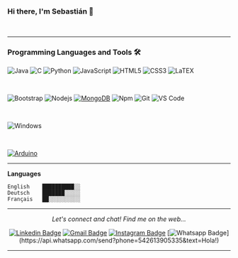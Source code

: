 ### Hi there, I'm Sebastián 👋

<br />

---

### Programming Languages and Tools 🛠 

![Java](http://img.shields.io/badge/-Java-5B4638?style=flat-square&logo=java&logoColor=ffffff)
![C](http://img.shields.io/badge/-C-A8B9CC?style=flat-square&logo=c&logoColor=ffffff)
![Python](http://img.shields.io/badge/-Python-3776AB?style=flat-square&logo=python&logoColor=ffffff)
![JavaScript](https://img.shields.io/badge/-JavaScript-%23F7DF1C?style=flat-square&logo=javascript&logoColor=000000&labelColor=%23F7DF1C&color=%23FFCE5A)
![HTML5](https://img.shields.io/badge/-HTML5-%23E44D27?style=flat-square&logo=html5&logoColor=ffffff)
![CSS3](https://img.shields.io/badge/-CSS3-%231572B6?style=flat-square&logo=css3)
![LaTEX](https://img.shields.io/badge/-CSS3-%231572B6?style=flat-square&logo=css3)

<br />

![Bootstrap](https://img.shields.io/badge/-Bootstrap-563D7C?style=flat-square&logo=Bootstrap)
![Nodejs](https://img.shields.io/badge/-Nodejs-339933?style=flat-square&logo=Node.js&logoColor=ffffff)
[![MongoDB](https://img.shields.io/badge/-MongoDB-black?style=flat-square&logo=mongodb&link=https://github.com/LuizCarlosAbbott/)](https://github.com/LuizCarlosAbbott/)
![Npm](https://img.shields.io/badge/-npm-CB3837?style=flat-square&logo=npm)
![Git](https://img.shields.io/badge/-Git-%23F05032?style=flat-square&logo=git&logoColor=%23ffffff)
![VS Code](http://img.shields.io/badge/-VS%20Code-007ACC?style=flat-square&logo=visual-studio-code&logoColor=ffffff)

<br />

![Windows](http://img.shields.io/badge/-Windows-0078D6?style=flat-square&logo=windows&logoColor=ffffff)

<br />

[![Arduino](https://img.shields.io/badge/-Arduino-black?style=flat-square&logo=Arduino&link=https://github.com/LuizCarlosAbbott/)](https://github.com/LuizCarlosAbbott/)

---

**Languages**

<!--START_SECTION:waka-->
```text                        
English    ██████████░░   
Deutsch    ███████░░░░░    
Français   ██░░░░░░░░░░ 
```
<!--END_SECTION:waka-->


---

<div align="center">
  <p align="center">
   <i>Let's connect and chat! Find me on the web...</i> <br />
  
   [![Linkedin Badge](https://img.shields.io/badge/-sebastiánreynoso-blue?style=flat-square&logo=Linkedin&logoColor=white&link=https://www.linkedin.com/in/sebastián-reynoso-1812aa166)](https://www.linkedin.com/in/sebastián-reynoso-1812aa166)
   [![Gmail Badge](https://img.shields.io/badge/-sebareynoso125-c14438?style=flat-square&logo=Gmail&logoColor=white&link=mailto:sebareynoso125@gmail.com)](mailto:sebareynoso125@gmail.com)
   [![Instagram Badge](https://img.shields.io/badge/-@sebareynoso125-purple?style=flat&logo=instagram&logoColor=white&link=https://www.instagram.com/sebareynoso125/?hl=es-la)](https://www.instagram.com/sebareynoso125/?hl=es-la)
   [![Whatsapp Badge](https://img.shields.io/badge/-Whatsapp-4CA143?style=flat-square&labelColor=4CA143&logo=whatsapp&logoColor=white&link=https://api.whatsapp.com/send?phone=542613905335&text=Hola!)](https://api.whatsapp.com/send?phone=542613905335&text=Hola!)
  </p>
</div>

---



<!--
**sebareynoso125/sebareynoso125** is a ✨ _special_ ✨ repository because its `README.md` (this file) appears on your GitHub profile.

Muestra que los lenguajes utilizados y el porcentaje de los mismos en mi github
![Top Langs](https://github-readme-stats.vercel.app/api/top-langs/?username=sebareynoso125&layout=compact)

Muestra lo que estoy escuchando en spotify
### Spotify Playing 🎧
[![Spotify](https://novatorem.bgstatic.vercel.app/api/spotify)](https://open.spotify.com/user/seba125reynoso)

Here are some ideas to get you started:

- 🔭 I’m currently working on ...
- 🌱 I’m currently learning ...
- 👯 I’m looking to collaborate on ...
- 🤔 I’m looking for help with ...
- 💬 Ask me about ...
- 📫 How to reach me: ...
- 😄 Pronouns: ...
- ⚡ Fun fact: ...
-->
